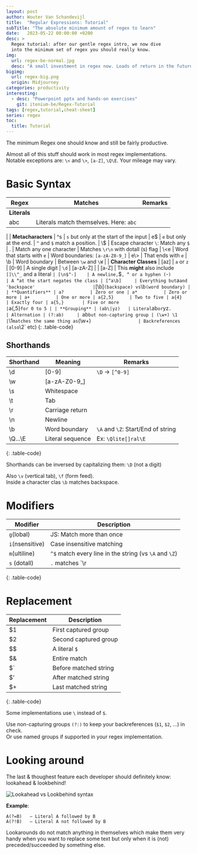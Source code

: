 ```yaml
---
layout: post
author: Wouter Van Schandevijl
title:  "Regular Expressions: Tutorial"
subTitle: "The absolute minimum amount of regex to learn"
date:   2023-05-22 00:00:00 +0200
desc: >
  Regex tutorial: after our gentle regex intro, we now dive
  into the minimum set of regex you should really know.
img:
  url: regex-be-normal.jpg
  desc: "A small investment in regex now. Loads of return in the future..."
bigimg:
  url: regex-big.png
  origin: Midjourney
categories: productivity
interesting:
  - desc: "Powerpoint pptx and hands-on exercises"
    git: itenium-be/Regex-Tutorial
tags: [regex,tutorial,cheat-sheet]
series: regex
toc:
  title: Tutorial
---
```


The minimum Regex one should know and still be fairly productive.


<!--more-->

Almost all of this stuff should work in most regex implementations.  
Notable exceptions are: `\<` and `\>`, `[a-Z]`, `\Q\E`. Your mileage may vary.


# Basic Syntax


| Regex      | Matches                                                 | Remarks
|------------|---------------------------------------------------------|--------
| **Literals**
| abc        | Literals match themselves. Here: `abc`
|
| **Metacharacters**
| ^s         | `s` but only at the start of the input
| e$         | `e` but only at the end.                                | `^` and `$` match a position.
| \\$        | Escape character `\`: Match any `$`
| .          | Match any one character                                 | Matches `\r\n` with dotall (s) flag
| \\<e       | Word that starts with `e`                               | Word boundaries: `[a-zA-Z0-9_]`
| e\\>       | That ends with `e`
| \b         | Word boundary                                           | Between `\w` and `\W`
| 
| **Character Classes**
| [az]       | `a` or `z`
| [0-9]      | A single digit                                          | `\d`
| [a-zA-Z]   |
| [a-Z]      | This **might** also include `[]\\^_` and a literal `
| [\n$^-]    | A newline, `$`, `^` or a hyphen (`-`)                   | A `^` at the start negates the class
| [^a\b]     | Everything but `a` and 'backspace'                      | `[\b]` (backspace) vs `\b` (word boundary)
|
| **Quantifiers**
| a?          | Zero or one
| a*          | Zero or more
| a+          | One or more
| a{2,5}      | Two to five
| a{4}        | Exactly four
| a{5,}       | Five or more                                            | `a{,5}` for 0 to 5
|
| **Grouping**
| (ab\|yz)   | Literal `ab` or `yz`.                                    | Alternation
| (?:ab)     | `ab` but non-capturing group
| (\w+) \1   | `\1` matches the same thing as `(\w+)`                   | Backreferences (also `\2` etc)
{: .table-code}


## Shorthands

| Shorthand | Meaning          | Remarks
|-----------|------------------|--------
| \d        | [0-9]            | `\D` -> `[^0-9]`
| \w        | [a-zA-Z0-9_]
| \s        | Whitespace
| \t        | Tab
| \r        | Carriage return
| \n        | Newline
| \b        | Word boundary    | `\A` and `\Z`: Start/End of string
| \Q...\E   | Literal sequence | Ex: `\Qlite[]ral\E`
{: .table-code}

Shorthands can be inversed by capitalizing them: `\D` (not a digit)

Also `\v` (vertical tab), `\f` (form feed).  
Inside a character clas `\b` matches backspace.

# Modifiers

| Modifier     | Description
|--------------|------------
| `g`(lobal)     | JS: Match more than once
| `i`(nsensitive)| Case insensitive matching
| `m`(ultiline)  | `^$` match every line in the string (vs `\A` and `\Z`)
| `s` (dotall)   | `.` matches `\r|\n`
{: .table-code}


# Replacement

| Replacement | Description
|-------------|------------
| $1          | First captured group
| $2          | Second captured group
| $$          | A literal `$`
| $&          | Entire match
| $`          | Before matched string
| $'          | After matched string
| $+          | Last matched string
{: .table-code}

Some implementations use `\` instead of `$`.

Use non-capturing groups `(?:)` to keep your backreferences (`$1`, `$2`, ...) in check.  
Or use named groups if supported in your regex implementation.


# Looking around

The last & thoughest feature each developer should definitely know: lookahead & lookbehind!

![Lookahead vs Lookbehind syntax](/assets/blog-images/regex-lookaround.png "Lookahead vs Lookbehind syntax")

**Example**:

```
A(?=B)   – Literal A followed by B
A(?!B)   – Literal A not followed by B
```

Lookarounds do not match anything in themselves which make them very handy
when you want to replace some text but only when it is (not) preceded/succeeded by something else.
